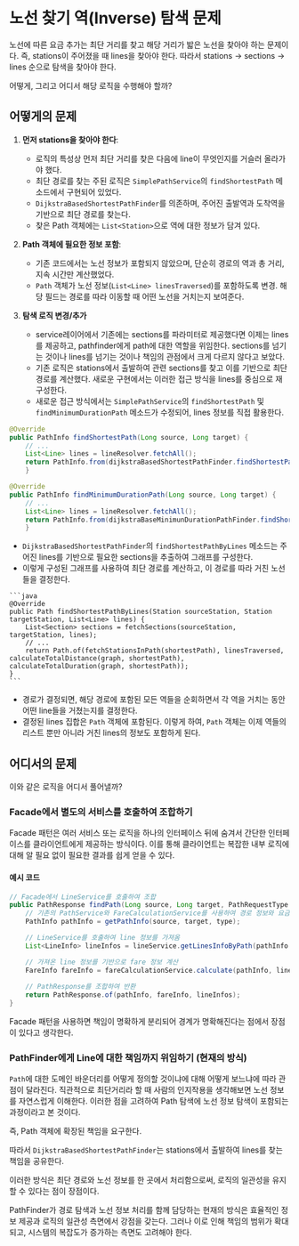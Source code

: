 # 노선 찾기 역(Inverse) 탐색 문제 

노선에 따른 요금 추가는 최단 거리를 찾고 해당 거리가 밟은 노선을 찾아야 하는 문제이다.
즉, stations이 주어졌을 때 lines을 찾아야 한다. 따라서 stations -> sections -> lines 순으로 탐색을 찾아야 한다. 

어떻게, 그리고 어디서 해당 로직을 수행해야 할까? 

## 어떻게의 문제 

1. **먼저 stations을 찾아야 한다**:
    - 로직의 특성상 먼저 최단 거리를 찾은 다음에 line이 무엇인지를 거슬러 올라가야 했다. 
    - 최단 경로를 찾는 주된 로직은 `SimplePathService`의 `findShortestPath` 메소드에서 구현되어 있었다.
    - `DijkstraBasedShortestPathFinder`를 의존하며, 주어진 출발역과 도착역을 기반으로 최단 경로를 찾는다.
    - 찾은 Path 객체에는 `List<Station>`으로 역에 대한 정보가 담겨 있다.

2. **Path 객체에 필요한 정보 포함**:
    - 기존 코드에서는 노선 정보가 포함되지 않았으며, 단순히 경로의 역과 총 거리, 지속 시간만 계산했었다.
    - `Path` 객체가 노선 정보(`List<Line> linesTraversed`)를 포함하도록 변경. 해당 필드는 경로를 따라 이동할 때 어떤 노선을 거치는지 보여준다.

3. **탐색 로직 변경/추가**
   - service레이어에서 기존에는 sections를 파라미터로 제공했다면 이제는 lines를 제공하고, pathfinder에게 path에 대한 역할을 위임한다. sections를 넘기는 것이나 lines를 넘기는 것이나 책임의 관점에서 크게 다르지 않다고 보았다. 
   - 기존 로직은 stations에서 출발하여 관련 sections를 찾고 이를 기반으로 최단 경로를 계산했다. 새로운 구현에서는 이러한 접근 방식을 lines를 중심으로 재구성한다.
   - 새로운 접근 방식에서는 `SimplePathService`의 `findShortestPath` 및 `findMinimumDurationPath` 메소드가 수정되어, lines 정보를 직접 활용한다. 
```java
@Override
public PathInfo findShortestPath(Long source, Long target) {
	// ...
	List<Line> lines = lineResolver.fetchAll();
	return PathInfo.from(dijkstraBasedShortestPathFinder.findShortestPathByLines(sourceStation, targetStation, lines));
	}

@Override
public PathInfo findMinimumDurationPath(Long source, Long target) {
	// ...
	List<Line> lines = lineResolver.fetchAll();
	return PathInfo.from(dijkstraBaseMinimunDurationPathFinder.findShortestPathByLines(sourceStation, targetStation, lines));
	}
```
   - `DijkstraBasedShortestPathFinder`의 `findShortestPathByLines` 메소드는 주어진 lines를 기반으로 필요한 sections을 추출하여 그래프를 구성한다. 
   - 이렇게 구성된 그래프를 사용하여 최단 경로를 계산하고, 이 경로를 따라 거친 노선들을 결정한다.

    ```java
    @Override
    public Path findShortestPathByLines(Station sourceStation, Station targetStation, List<Line> lines) {
        List<Section> sections = fetchSections(sourceStation, targetStation, lines);
        // ...
        return Path.of(fetchStationsInPath(shortestPath), linesTraversed, calculateTotalDistance(graph, shortestPath), calculateTotalDuration(graph, shortestPath));
    }
    ```

   - 경로가 결정되면, 해당 경로에 포함된 모든 역들을 순회하면서 각 역을 거치는 동안 어떤 line들을 거쳤는지를 결정한다. 
   - 결정된 lines 집합은 `Path` 객체에 포함된다. 이렇게 하여, `Path` 객체는 이제 역들의 리스트 뿐만 아니라 거친 lines의 정보도 포함하게 된다.



## 어디서의 문제 


이와 같은 로직을 어디서 풀어낼까? 

### Facade에서 별도의 서비스를 호출하여 조합하기 

Facade 패턴은 여러 서비스 또는 로직을 하나의 인터페이스 뒤에 숨겨서 간단한 인터페이스를 클라이언트에게 제공하는 방식이다. 이를 통해 클라이언트는 복잡한 내부 로직에 대해 알 필요 없이 필요한 결과를 쉽게 얻을 수 있다.


#### 예시 코드 

```java
// Facade에서 LineService를 호출하여 조합
public PathResponse findPath(Long source, Long target, PathRequestType type) {
    // 기존의 PathService와 FareCalculationService를 사용하여 경로 정보와 요금 정보를 가져온다
    PathInfo pathInfo = getPathInfo(source, target, type);

    // LineService를 호출하여 line 정보를 가져옴 
    List<LineInfo> lineInfos = lineService.getLinesInfoByPath(pathInfo.getStations());

	// 가져온 line 정보를 기반으로 fare 정보 계산 
    FareInfo fareInfo = fareCalculationService.calculate(pathInfo, lineInfos);
	
    // PathResponse를 조합하여 반환
    return PathResponse.of(pathInfo, fareInfo, lineInfos);
}
```

Facade 패턴을 사용하면 책임이 명확하게 분리되어 경계가 명확해진다는 점에서 장점이 있다고 생각한다. 

### PathFinder에게 Line에 대한 책임까지 위임하기 (현재의 방식)

`Path`에 대한 도메인 바운더리를 어떻게 정의할 것이냐에 대해 어떻게 보느냐에 따라 관점이 달라진다. 직관적으로 최단거리라 할 때 사람의 인지작용을 생각해보면 노선 정보를 자연스럽게 이해한다. 이러한 점을 고려하여 Path 탐색에 노선 정보 탐색이 포함되는 과정이라고 본 것이다.

즉, Path 객체에 확장된 책임을 요구한다. 

따라서 `DijkstraBasedShortestPathFinder`는 stations에서 출발하여 lines를 찾는 책임을 공유한다.


이러한 방식은 최단 경로와 노선 정보를 한 곳에서 처리함으로써, 로직의 일관성을 유지할 수 있다는 점이 장점이다. 

PathFinder가 경로 탐색과 노선 정보 처리를 함께 담당하는 현재의 방식은 효율적인 정보 제공과 로직의 일관성 측면에서 강점을 갖는다. 
그러나 이로 인해 책임의 범위가 확대되고, 시스템의 복잡도가 증가하는 측면도 고려해야 한다.



